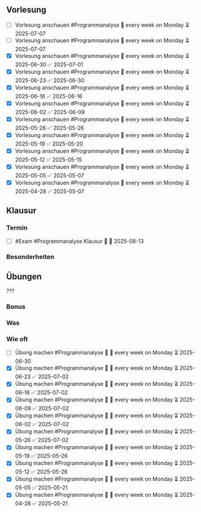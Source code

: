 ## Vorlesung
- [ ] Vorlesung anschauen #Programmanalyse 🔁 every week on Monday ⏳ 2025-07-07
- [ ] Vorlesung anschauen #Programmanalyse 🔁 every week on Monday ⏳ 2025-07-07
- [x] Vorlesung anschauen #Programmanalyse 🔁 every week on Monday ⏳ 2025-06-30 ✅ 2025-07-01
- [x] Vorlesung anschauen #Programmanalyse 🔁 every week on Monday ⏳ 2025-06-23 ✅ 2025-06-30
- [x] Vorlesung anschauen #Programmanalyse 🔁 every week on Monday ⏳ 2025-06-16 ✅ 2025-06-16
- [x] Vorlesung anschauen #Programmanalyse 🔁 every week on Monday ⏳ 2025-06-02 ✅ 2025-06-09
- [x] Vorlesung anschauen #Programmanalyse 🔁 every week on Monday ⏳ 2025-05-26 ✅ 2025-05-26
- [x] Vorlesung anschauen #Programmanalyse 🔁 every week on Monday ⏳ 2025-05-19 ✅ 2025-05-20
- [x] Vorlesung anschauen #Programmanalyse 🔁 every week on Monday ⏳ 2025-05-12 ✅ 2025-05-15
- [x] Vorlesung anschauen #Programmanalyse 🔁 every week on Monday ⏳ 2025-05-05 ✅ 2025-05-07
- [x] Vorlesung anschauen #Programmanalyse 🔁 every week on Monday ⏳ 2025-04-28 ✅ 2025-05-07
## Klausur
### Termin
- [ ] #Exam #Programmanalyse Klausur 🔺 🛫 2025-08-13

### Besonderheiten
## Übungen
???
### Bonus

### Was

### Wie oft

- [ ] Übung machen #Programmanalyse 🔼 🔁 every week on Monday ⏳ 2025-06-30
- [x] Übung machen #Programmanalyse 🔼 🔁 every week on Monday ⏳ 2025-06-23 ✅ 2025-07-02
- [x] Übung machen #Programmanalyse 🔼 🔁 every week on Monday ⏳ 2025-06-16 ✅ 2025-07-02
- [x] Übung machen #Programmanalyse 🔼 🔁 every week on Monday ⏳ 2025-06-09 ✅ 2025-07-02
- [x] Übung machen #Programmanalyse 🔼 🔁 every week on Monday ⏳ 2025-06-02 ✅ 2025-07-02
- [x] Übung machen #Programmanalyse 🔼 🔁 every week on Monday ⏳ 2025-05-26 ✅ 2025-07-02
- [x] Übung machen #Programmanalyse 🔼 🔁 every week on Monday ⏳ 2025-05-19 ✅ 2025-05-26
- [x] Übung machen #Programmanalyse 🔼 🔁 every week on Monday ⏳ 2025-05-12 ✅ 2025-05-26
- [x] Übung machen #Programmanalyse 🔼 🔁 every week on Monday ⏳ 2025-05-05 ✅ 2025-05-21
- [x] Übung machen #Programmanalyse 🔼 🔁 every week on Monday ⏳ 2025-04-28 ✅ 2025-05-21